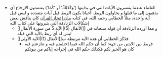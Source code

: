  - العلماء عندما يفسرون الآيات التي في بدايتها ('وَكَذَلِكْ' أو 'كَمَا') يعتمدون الإرجاع أي يذهبون إلى ما قبلها و يحاولون الربط. أحيانا يكون الربط قبل آيات متعددة و ليس قبل آية واحدة، مثلاً الخطابي رحمه الله، في كتابه [بيان إعجاز القرآن](https://ar.wikipedia.org/wiki/%D8%A5%D8%B9%D8%AC%D8%A7%D8%B2_%D8%A7%D9%84%D9%82%D8%B1%D8%A2%D9%86_%D9%84%D9%84%D8%AE%D8%B7%D8%A7%D8%A8%D9%8A) كان يناقش بعض إشكالات الزنادقة التي يثيرونها على كتاب الله
	- و مما أورده الزنادقة أن قوله سبحانه في [[الأنفال (5)|الآية 5 من سورة الأنفال]] ليس له أي ربط بالآية التي قبله
	- فذَكَرَ الخطابي أن هذه الآية مرتبطة ب[[الأنفال (1)|الآية الأولى]]
		- فربط بين الآيتين من جهة: كما أن حكم الله فيما إختلفتم فيه و تنازعتم فيه كان هو الخير لكم فكذلك حكم الله في إخراجه إياكم من بيوتكم